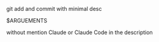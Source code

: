 git add and commit with minimal desc

$ARGUEMENTS

without mention Claude or Claude Code in the description